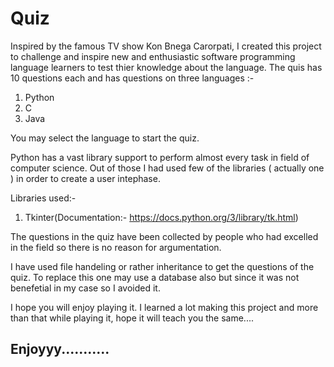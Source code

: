# Quiz

Inspired by the famous TV show Kon Bnega Carorpati, I created this project to challenge and inspire new and enthusiastic software programming language learners to test thier knowledge about the language. The quis has 10 questions each and has questions on three languages :-
1. Python
2. C
3. Java

You may select the language to start the quiz.

Python has a vast library support to perform almost every task in field of computer science. Out of those I had used few of the libraries ( actually one ) in order to create a user intephase.

Libraries used:-
1. Tkinter(Documentation:- https://docs.python.org/3/library/tk.html)

The questions in the quiz have been collected by people who had excelled in the field so there is no reason for argumentation. 

I have used file handeling or rather inheritance to get the questions of the quiz.
To replace this one may use a database also but since it was not benefetial in my case so I avoided it. 


I hope you will enjoy playing it.
I learned a lot making this project and more than that while playing it, hope it will teach you the same....

## Enjoyyy...........
